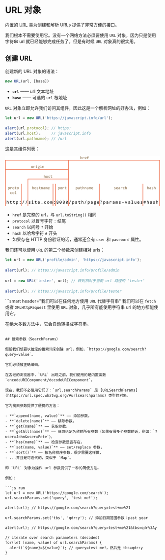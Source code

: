 
# URL 对象

内置的 [URL](https://url.spec.whatwg.org/#api) 类为创建和解析 URLs 提供了非常方便的接口。

我们根本不需要使用它。没有一个网络方法必须要使用 `URL` 对象，因为只是使用字符串 url 就已经能够完成任务了。但是有时候 `URL` 对象真的很实用。

## 创建 URL

创建新的 URL 对象的语法：

```js
new URL(url, [base])
```

- **`url`** —— url 文本地址
- **`base`** —— 可选的 `url` 根地址

`URL` 对象立即允许我们访问其组件，因此这是一个解析网址的好办法，例如：

```js run
let url = new URL('https://javascript.info/url');

alert(url.protocol); // https:
alert(url.host);     // javascript.info
alert(url.pathname); // /url
```

这是其组件列表：

![](url-object.png)

- `href` 是完整的 url，与 `url.toString()` 相同
- `protocol` 以冒号字符 `:` 结尾
- `search` 以问号 `?` 开始
- `hash` 以哈希字符 `#` 开头
- 如果存在 HTTP 身份验证的话，通常还会有 `user` 和 `password` 属性。

我们还可以使用 `URL` 的第二个参数来创建相对 urls：

```js run
let url = new URL('profile/admin', 'https://javascript.info');

alert(url); // https://javascript.info/profile/admin

url = new URL('tester', url); // 转到相对于当前 url 路径的 'tester'

alert(url); // https://javascript.info/profile/tester
```

```smart header="我们可以在任何地方使用 `URL` 代替字符串"
我们可以在 `fetch` 或者 `XMLHttpRequest` 里使用 `URL` 对象，几乎所有能使用字符串 url 的地方都能使用它。

在绝大多数方法中，它会自动转换成字符串。
```

## 搜索参数（SearchParams）

假设我们想要以给定的搜索词来创建 url，例如，`https://google.com/search?query=value`。

它们必须被正确编码。

在古老的浏览器中，`URL` 出现之前，我们使用的是内置函数 `encodeURIComponent/decodeURIComponent`。

现在，我们不必使用它们了：`url.searchParams` 是 [URLSearchParams](https://url.spec.whatwg.org/#urlsearchparams) 类型的对象。

它为搜索参数提供了便捷的方法：

- **`append(name, value)`** —— 添加参数，
- **`delete(name)`** —— 移除参数，
- **`get(name)`** —— 获取参数，
- **`getAll(name)`** —— 获取给定名称的所有参数（如果有很多个参数的话，例如：`?user=John&user=Pete`），
- **`has(name)`** —— 检查参数是否存在，
- **`set(name, value)`** —— set/replace 参数，
- **`sort()`** —— 按名称排序参数，很少需要这样做，
- ...并且是可迭代的，类似于 `Map`。

即 `URL` 对象为操作 url 参数提供了一种的简便方法。

例如：

```js run
let url = new URL('https://google.com/search');
url.searchParams.set('query', 'test me!');

alert(url); // https://google.com/search?query=test+me%21

url.searchParams.set('tbs', 'qdr:y'); // 添加日期范围参数：past year

alert(url); // https://google.com/search?query=test+me%21&tbs=qdr%3Ay

// iterate over search parameters (decoded)
for(let [name, value] of url.searchParams) {
  alert(`${name}=${value}`); // query=test me!，然后是 tbs=qdr:y
}
```
